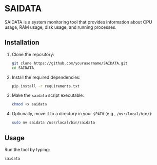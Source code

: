 # SAIDATA

SAIDATA is a system monitoring tool that provides information about CPU usage, RAM usage, disk usage, and running processes.

## Installation

1. Clone the repository:
    ```bash
    git clone https://github.com/yourusername/SAIDATA.git
    cd SAIDATA
    ```

2. Install the required dependencies:
    ```bash
    pip install -r requirements.txt
    ```

3. Make the `saidata` script executable:
    ```bash
    chmod +x saidata
    ```

4. Optionally, move it to a directory in your `$PATH` (e.g., `/usr/local/bin/`):
    ```bash
    sudo mv saidata /usr/local/bin/saidata
    ```

## Usage

Run the tool by typing:
```bash
saidata

